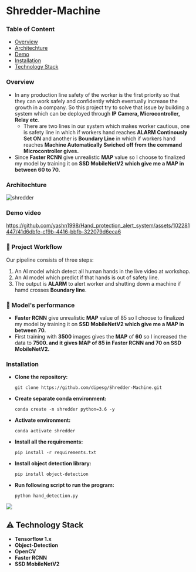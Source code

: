 # Shredder-Machine
### Table of Content
  * [Overview](#overview)
  * [Architechture](#architechture)
  * [Demo](#demo)
  * [Installation](#installation)
  * [Technology Stack](technologystack)
 
 ### **Overview**
- In any production line safety of the worker is the first priority so that they can work safely and confidently which eventually increase the growth in a company. So this project try to solve that issue by building a system which can be deployed through **IP Camera, Microcontroller, Relay etc**.
  - There are two lines in our system which makes worker cautious, one is safety line in which if workers hand reaches **ALARM Continously Set ON** and another is **Boundary Line** in which if workers hand reaches **Machine Automatically Swiched off from the command Microcontroller gives.**
- Since **Faster RCNN** give unrealistic **MAP** value so I choose to finalized my model by training it on **SSD MobileNetV2 which give me a MAP in between 60 to 70.**

### **Architechture**
![shredder](https://user-images.githubusercontent.com/75604769/177889835-3dd92603-1340-43ce-9683-48fe7a5dee6b.png)

### **Demo video**


https://github.com/yashn1998/Hand_protection_alert_system/assets/102281447/41d6dbfe-cf9b-4416-bbfb-322079d6eca6


### :raising_hand: Project Workflow 

Our pipeline consists of three steps:
  1. An AI model which detect all human hands in the live video at workshop.
  2. An AI model which predict if that hands is out of safety line.
  3. The output is **ALARM** to alert worker and shutting down a machine if hamd crosses **Boundary line**.
  
### 🚀 Model's performance
  - **Faster RCNN** give unrealistic **MAP** value of 85 so I choose to finalized my model by training it on **SSD MobileNetV2 which give me a MAP in between 70.**
  - First training with **3500** images gives the **MAP** of **60** so I increased the data to **7500. and it gives MAP of 85 in Faster RCNN and 70 on SSD MobileNetV2.**

### **Installation**
- **Clone the repository:**

  ```git clone https://github.com/dipesg/Shredder-Machine.git```
  
- **Create separate conda environment:**

  ```conda create -n shredder python=3.6 -y```
  
- **Activate environment:**

  ```conda activate shredder```
  
- **Install all the requirements:**

  ```pip install -r requirements.txt```
  
- **Install object detection library:**

  ```pip install object-detection```
  
- **Run following script to run the program:**

  ```python hand_detection.py```

![](https://forthebadge.com/images/badges/made-with-python.svg)

## :warning: Technology Stack
- **Tensorflow 1.x**
- **Object-Detection**
- **OpenCV**
- **Faster RCNN**
- **SSD MobileNetV2**
